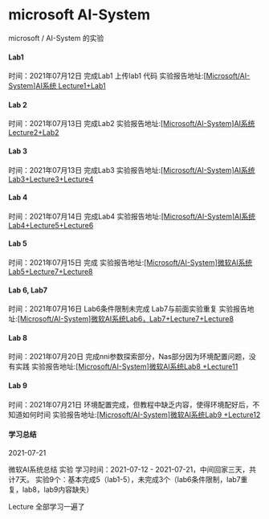 # microsoft AI-System
microsoft / AI-System 的实验

#### Lab1
时间：2021年07月12日
完成Lab1
上传lab1 代码
实验报告地址:[[Microsoft/AI-System]AI系统 Lecture1+Lab1](https://www.jianshu.com/p/20e512047459)

#### Lab 2

时间：2021年07月13日
完成Lab2
实验报告地址:[[Microsoft/AI-System]AI系统 Lecture2+Lab2](https://www.jianshu.com/p/4268f9e1c55b)


#### Lab 3

时间：2021年07月13日
完成Lab3
实验报告地址:[[Microsoft/AI-System]AI系统 Lab3+Lecture3+Lecture4](https://www.jianshu.com/p/2a4c0ab9a864)


#### Lab 4
时间：2021年07月14日
完成Lab4
实验报告地址:[[Microsoft/AI-System]AI系统 Lab4+Lecture5+Lecture6](https://www.jianshu.com/p/74e6aaa81cc8)


#### Lab 5
时间：2021年07月15日
完成
实验报告地址:[[Microsoft/AI-System]微软AI系统Lab5+Lecture7+Lecture8](https://www.jianshu.com/p/97ace8b501df)


#### Lab 6, Lab7
时间：2021年07月16日
Lab6条件限制未完成
Lab7与前面实验重复
实验报告地址:[[Microsoft/AI-System]微软AI系统Lab6，Lab7+Lecture7+Lecture8](https://www.jianshu.com/p/12a7deab5fe0)


#### Lab 8
时间：2021年07月20日
完成nni参数探索部分，Nas部分因为环境配置问题，没有实践
实验报告地址:[[Microsoft/AI-System]微软AI系统Lab8 +Lecture11](https://www.jianshu.com/p/74d8e85c7a73)


#### Lab 9
时间：2021年07月21日
环境配置完成，但教程中缺乏内容，使得环境配好后，不知道如何时间
实验报告地址:[[Microsoft/AI-System]微软AI系统Lab9 +Lecture12](https://www.jianshu.com/p/abd1f5165b8e)

#### 学习总结
2021-07-21

微软AI系统总结
实验
学习时间：2021-07-12 - 2021-07-21，中间回家三天，共计7天。
实验9个：基本完成5（lab1-5），未完成3个（lab6条件限制，lab7重复，lab8，lab9内容缺失）

Lecture
全部学习一遍了




